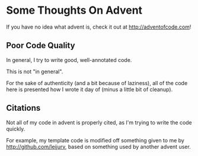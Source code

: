 # Some Thoughts On Advent

If you have no idea what advent is, check it out at http://adventofcode.com!

## Poor Code Quality

In general, I try to write good, well-annotated code.

This is not "in general".

For the sake of authenticity (and a bit because of laziness), all of the code here is presented how I wrote it day of (minus a little bit of cleanup).

## Citations

Not all of my code in advent is properly cited, as I'm trying to write the code quickly.

For example, my template code is modified off something given to me by http://github.com/leijurv, based on something used by another advent user.
